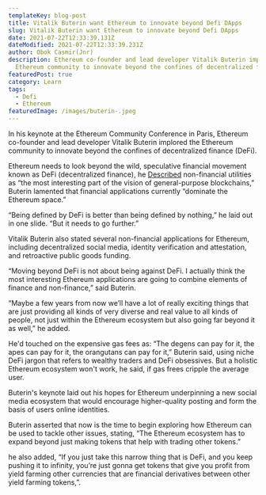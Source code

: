 ```yaml
---
templateKey: blog-post
title: Vitalik Buterin want Ethereum to innovate beyond Defi DApps
slug: Vitalik Buterin want Ethereum to innovate beyond Defi DApps
date: 2021-07-22T12:33:39.131Z
dateModified: 2021-07-22T12:33:39.231Z
author: Obok Casmir(Jnr)
description: Ethereum co-founder and lead developer Vitalik Buterin implored the
  Ethereum community to innovate beyond the confines of decentralized finance.
featuredPost: true
category: Learn
tags:
  - Defi
  - Ethereum
featuredImage: /images/buterin-.jpeg
---
```

In his keynote at the Ethereum Community Conference in Paris, Ethereum co-founder and lead developer Vitalik Buterin implored the Ethereum community to innovate beyond the confines of decentralized finance (DeFi).

Ethereum needs to look beyond the wild, speculative financial movement known as DeFi (decentralized finance), he [Described](https://www.youtube.com/watch?app=desktop&v=oLsb7clrXMQ4) non-financial utilities as “the most interesting part of the vision of general-purpose blockchains,” Buterin lamented that financial applications currently “dominate the Ethereum space.”

“Being defined by DeFi is better than being defined by nothing,” he laid out in one slide. “But it needs to go further.”

Vitalik Buterin also stated several non-financial applications for Ethereum, including decentralized social media, identity verification and attestation, and retroactive public goods funding.

“Moving beyond DeFi is not about being against DeFi. I actually think the most interesting Ethereum applications are going to combine elements of finance and non-finance,” said Buterin.

“Maybe a few years from now we’ll have a lot of really exciting things that are just providing all kinds of very diverse and real value to all kinds of people, not just within the Ethereum ecosystem but also going far beyond it as well,” he added.

He'd touched on the expensive gas fees as: “The degens can pay for it, the apes can pay for it, the orangutans can pay for it,” Buterin said, using niche DeFi jargon that refers to wealthy traders and DeFi obsessives. But a holistic Ethereum ecosystem won't work, he said, if gas frees cripple the average user. 

Buterin's keynote laid out his hopes for Ethereum underpinning a new social media ecosystem that would encourage higher-quality posting and form the basis of users online identities. 

Buterin asserted that now is the time to begin exploring how Ethereum can be used to tackle other issues, stating, “The Ethereum ecosystem has to expand beyond just making tokens that help with trading other tokens.”

he also added, “If you just take this narrow thing that is DeFi, and you keep pushing it to infinity, you’re just gonna get tokens that give you profit from yield farming other currencies that are financial derivatives between other yield farming tokens,”.